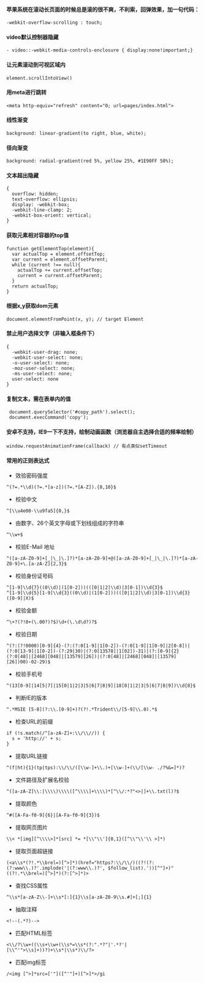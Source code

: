 ####  苹果系统在滚动长页面的时候总是滚的很不爽，不利索，回弹效果，加一句代码：
```
-webkit-overflow-scrolling : touch;
```
#### video默认控制器隐藏
```
- video::-webkit-media-controls-enclosure { display:none!important;} 
```
#### 让元素滚动到可视区域内
```
element.scrollIntoView()
```
#### 用meta进行跳转
```
<meta http-equiv="refresh" content="0; url=pages/index.html">
```
#### 线性渐变
```
background: linear-gradient(to right, blue, white); 
```

#### 径向渐变
```
background: radial-gradient(red 5%, yellow 25%, #1E90FF 50%);
```

#### 文本超出隐藏
```
{ 
  overflow: hidden;
  text-overflow: ellipsis;
  display: -webkit-box;
  -webkit-line-clamp: 2;
  -webkit-box-orient: vertical;
}
```
#### 获取元素相对容器的top值
```
function getElementTop(element){
  var actualTop = element.offsetTop;
  var current = element.offsetParent;
  while (current !== null){
    actualTop += current.offsetTop;
    current = current.offsetParent;
  }
  return actualTop;
}
```
#### 根据x,y获取dom元素
```
document.elementFromPoint(x, y); // target Element
```
#### 禁止用户选择文字（非输入框条件下）
```
{
  -webkit-user-drag: none; 
  -webkit-user-select: none; 
  -o-user-select: none; 
  -moz-user-select: none; 
  -ms-user-select: none; 
  user-select: none
}
```
#### 复制文本，需在表单内的值
```
 document.querySelector('#copy_path').select();
 document.execCommand('copy');
```
#### 安卓不支持，IE9一下不支持，绘制动画函数（浏览器自主选择合适的频率绘制）
```
window.requestAnimationFrame(callback) // 有点类似setTimeout
```

#### 常用的正则表达式
- 效验密码强度
```
^(?=.*\\d)(?=.*[a-z])(?=.*[A-Z]).{8,10}$
```
-  校验中文
```
^[\\u4e00-\\u9fa5]{0,}$
```

- 由数字、26个英文字母或下划线组成的字符串
```
^\\w+$
```

- 校验E-Mail 地址
```
^([a-zA-Z0-9]+[_|\_|\.]?)*[a-zA-Z0-9]+@([a-zA-Z0-9]+[_|\_|\.]?)*[a-zA-Z0-9]+\.[a-zA-Z]{2,3}$
```

- 校验身份证号码
```
^[1-9]\\d{7}((0\\d)|(1[0-2]))(([0|1|2]\\d)|3[0-1])\\d{3}$
^[1-9]\\d{5}[1-9]\\d{3}((0\\d)|(1[0-2]))(([0|1|2]\\d)|3[0-1])\\d{3}([0-9]|X)$
```

- 校验金额
```
^\+?(?!0+(\.00?)?$)\d+(\.\d\d?)?$
```

- 校验日期
```
^(?:(?!0000)[0-9]{4}-(?:(?:0[1-9]|1[0-2])-(?:0[1-9]|1[0-9]|2[0-8])|(?:0[13-9]|1[0-2])-(?:29|30)|(?:0[13578]|1[02])-31)|(?:[0-9]{2}(?:0[48]|[2468][048]|[13579][26])|(?:0[48]|[2468][048]|[13579][26])00)-02-29)$
```

- 校验手机号
```
^(13[0-9]|14[5|7]|15[0|1|2|3|5|6|7|8|9]|18[0|1|2|3|5|6|7|8|9])\\d{8}$
```

- 判断IE的版本
```
^.*MSIE [5-8](?:\\.[0-9]+)?(?!.*Trident\\/[5-9]\\.0).*$
```

- 检查URL的前缀
```
if (!s.match(/^[a-zA-Z]+:\\/\\//)) {
  s = 'http://' + s;
}
```

- 提取URL链接
```
^(f|ht){1}(tp|tps):\\/\\/([\\w-]+\\.)+[\\w-]+(\\/[\\w- ./?%&=]*)?
```

- 文件路径及扩展名校验
```
^([a-zA-Z]\\:|\\\\)\\\\([^\\\\]+\\\\)*[^\\/:*?"<>|]+\\.txt(l)?$
```

- 提取颜色
```
^#([A-Fa-f0-9]{6}|[A-Fa-f0-9]{3})$
```

- 提取网页图片
```
\\< *[img][^\\\\>]*[src] *= *[\\"\\']{0,1}([^\\"\\'\\ >]*)
```

- 提取页面超链接
```
(<a\\s*(?!.*\\brel=)[^>]*)(href="https?:\\/\\/)((?!(?:(?:www\\.)?'.implode('|(?:www\\.)?', $follow_list).'))[^"]+)"((?!.*\\brel=)[^>]*)(?:[^>]*)>
```

- 查找CSS属性
```
^\\s*[a-zA-Z\\-]+\\s*[:]{1}\\s[a-zA-Z0-9\\s.#]+[;]{1}
```

- 抽取注释
```
<!--(.*?)-->
```

- 匹配HTML标签
```
<\\/?\\w+((\\s+\\w+(\\s*=\\s*(?:".*?"|'.*?'|[\\^'">\\s]+))?)+\\s*|\\s*)\\/?>
```

- 匹配img标签
```
/<img [^>]*src=['"]([^'"]+)[^>]*>/gi
```
```img
```
